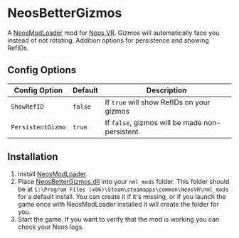 # NeosBetterGizmos

A [NeosModLoader](https://github.com/neos-modding-group/NeosModLoader) mod for [Neos VR](https://neos.com/). Gizmos will automatically face you instead of not rotating. Addition options for persistence and showing RefIDs.

## Config Options

| Config Option     | Default | Description |
| ------------------ | ------- | ----------- |
| `ShowRefID` | `false` | If `true` will show RefIDs on your gizmos |
| `PersistentGizmo` | `true` | If `false`, gizmos will be made non-persistent |

## Installation
1. Install [NeosModLoader](https://github.com/neos-modding-group/NeosModLoader).
1. Place [NeosBetterGizmos.dll](https://github.com/XDelta/NeosBetterGizmos/releases/latest/download/NeosBetterGizmos.dll) into your `nml_mods` folder. This folder should be at `C:\Program Files (x86)\Steam\steamapps\common\NeosVR\nml_mods` for a default install. You can create it if it's missing, or if you launch the game once with NeosModLoader installed it will create the folder for you.
1. Start the game. If you want to verify that the mod is working you can check your Neos logs.
